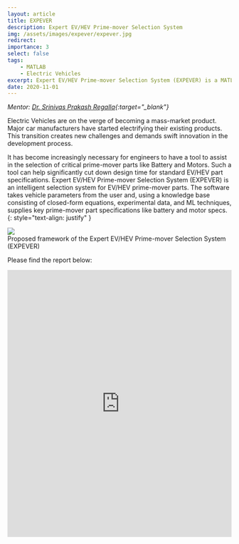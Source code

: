 ```yaml
---
layout: article
title: EXPEVER 
description: Expert EV/HEV Prime-mover Selection System 
img: /assets/images/expever/expever.jpg
redirect:
importance: 3
select: false
tags:
    - MATLAB
    - Electric Vehicles
excerpt: Expert EV/HEV Prime-mover Selection System (EXPEVER) is a MATLAB based intelligent selection system for EV/HEV prime-mover parts.
date: 2020-11-01
---
```


*Mentor: [Dr. Srinivas Prakash Regalla](https://www.bits-pilani.ac.in/hyderabad/spregalla/profile){:target="\_blank"}*

Electric Vehicles are on the verge of becoming a mass-market product. Major car manufacturers have started electrifying their existing products. This transition creates new challenges and demands swift innovation in the development process.

It has become increasingly necessary for engineers to have a tool to assist in the selection of critical prime-mover parts like Battery and Motors. 
Such a tool can help significantly cut down design time for standard EV/HEV part specifications. Expert EV/HEV Prime-mover Selection System (EXPEVER) is an intelligent selection system for EV/HEV prime-mover parts. The software takes vehicle parameters from the user and, using a knowledge base consisting of closed-form equations, experimental data, and ML techniques, supplies key prime-mover part specifications like battery and motor specs.
{: style="text-align: justify" }

<img class="image image--xxl" src="{{ '/assets/images/expever/expever.jpg' | relative_url }}"/>
<div class="caption">
    Proposed framework of the Expert EV/HEV Prime-mover Selection System (EXPEVER)
</div>

Please find the report below:

<iframe class="scribd_iframe_embed" title="EXPEVER Final Report -Devansh" src="https://www.scribd.com/embeds/491215764/content?start_page=1&view_mode=scroll&access_key=key-9WezkTdBQxkowcf7peSE" data-auto-height="true" data-aspect-ratio="0.7729220222793488" scrolling="no" id="doc_85175" width="100%" height="600" frameborder="0"></iframe><script type="text/javascript">(function() { var scribd = document.createElement("script"); scribd.type = "text/javascript"; scribd.async = true; scribd.src = "https://www.scribd.com/javascripts/embed_code/inject.js"; var s = document.getElementsByTagName("script")[0]; s.parentNode.insertBefore(scribd, s); })();</script>